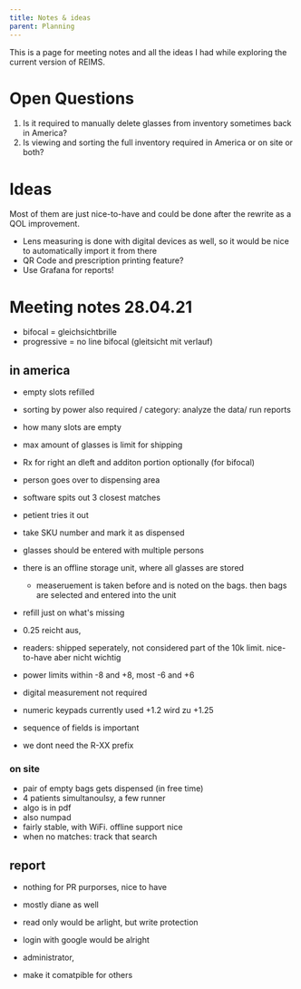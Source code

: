 ```yaml
---
title: Notes & ideas
parent: Planning
---
```


This is a page for meeting notes and all the ideas I had while exploring the current version of REIMS.

# Open Questions

1. Is it required to manually delete glasses from inventory sometimes back in America?
2. Is viewing and sorting the full inventory required in America or on site or both?

# Ideas

Most of them are just nice-to-have and could be done after the rewrite as a QOL improvement.

- Lens measuring is done with digital devices as well, so it would be nice to automatically import it from there
- QR Code and prescription printing feature?
- Use Grafana for reports!

# Meeting notes 28.04.21

- bifocal = gleichsichtbrille
- progressive = no line bifocal (gleitsicht mit verlauf)

## in america

- empty slots refilled

- sorting by power also required / category: analyze the data/ run reports
- how many slots are empty

- max amount of glasses is limit for shipping

- Rx for right an dleft and additon portion optionally (for bifocal)
- person goes over to dispensing area
- software spits out 3 closest matches
- petient tries it out
- take SKU number and mark it as dispensed

- glasses should be entered with multiple persons
- there is an offline storage unit, where all glasses are stored
  - measeruement is taken before and is noted on the bags. then bags are selected and entered into the unit
- refill just on what's missing
- 0.25 reicht aus,
- readers: shipped seperately, not considered part of the 10k limit. nice-to-have aber nicht wichtig
- power limits within -8 and +8, most -6 and +6

- digital measurement not required
- numeric keypads currently used +1.2 wird zu +1.25
- sequence of fields is important

- we dont need the R-XX prefix

### on site

- pair of empty bags gets dispensed (in free time)
- 4 patients simultanoulsy, a few runner
- algo is in pdf
- also numpad
- fairly stable, with WiFi. offline support nice
- when no matches: track that search

## report

- nothing for PR purporses, nice to have
- mostly diane as well

- read only would be arlight, but write protection

- login with google would be alright

- administrator,
- make it comatpible for others
